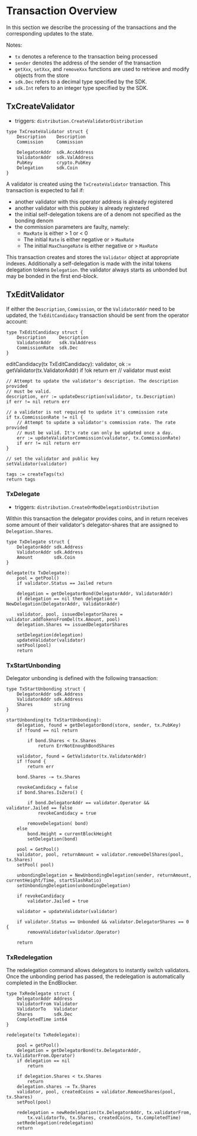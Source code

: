 # Transaction Overview

In this section we describe the processing of the transactions and the
corresponding updates to the state.

Notes:
 - `tx` denotes a reference to the transaction being processed
 - `sender` denotes the address of the sender of the transaction
 - `getXxx`, `setXxx`, and `removeXxx` functions are used to retrieve and
   modify objects from the store
 - `sdk.Dec` refers to a decimal type specified by the SDK.
 - `sdk.Int` refers to an integer type specified by the SDK.
 

## TxCreateValidator

 - triggers: `distribution.CreateValidatorDistribution`

```golang
type TxCreateValidator struct {
    Description    Description
    Commission     Commission

    DelegatorAddr  sdk.AccAddress
    ValidatorAddr  sdk.ValAddress
    PubKey         crypto.PubKey
    Delegation     sdk.Coin
}
```

A validator is created using the `TxCreateValidator` transaction. 
This transaction is expected to fail if: 
 - another validator with this operator address is already registered
 - another validator with this pubkey is already registered
 - the initial self-delegation tokens are of a denom not specified as the
   bonding denom 
 - the commission parameters are faulty, namely:
   - `MaxRate` is either > 1 or < 0 
   - The initial `Rate` is either negative or > `MaxRate`
   - The initial `MaxChangeRate` is either negative or > `MaxRate`
 
This transaction creates and stores the `Validator` object at appropriate
indexes.  Additionally a self-delegation is made with the inital tokens
delegation tokens `Delegation`.  the validator always starts as unbonded but
may be bonded in the first end-block. 


## TxEditValidator

If either the `Description`, `Commission`, or the `ValidatorAddr` need to be
updated, the `TxEditCandidacy` transaction should be sent from the operator
account:

```golang
type TxEditCandidacy struct {
    Description     Description
    ValidatorAddr   sdk.ValAddress
    CommissionRate  sdk.Dec
}
```

editCandidacy(tx TxEditCandidacy):
    validator, ok := getValidator(tx.ValidatorAddr)
    if !ok return err // validator must exist

    // Attempt to update the validator's description. The description provided
    // must be valid.
    description, err := updateDescription(validator, tx.Description)
    if err != nil return err

    // a validator is not required to update it's commission rate
    if tx.CommissionRate != nil {
        // Attempt to update a validator's commission rate. The rate provided
        // must be valid. It's rate can only be updated once a day.
        err := updateValidatorCommission(validator, tx.CommissionRate)
        if err != nil return err
    }

    // set the validator and public key
    setValidator(validator)

    tags := createTags(tx)
    return tags

### TxDelegate

 - triggers: `distribution.CreateOrModDelegationDistribution`

Within this transaction the delegator provides coins, and in return receives
some amount of their validator's delegator-shares that are assigned to
`Delegation.Shares`.

```golang
type TxDelegate struct {
	DelegatorAddr sdk.Address
	ValidatorAddr sdk.Address
	Amount        sdk.Coin
}

delegate(tx TxDelegate):
    pool = getPool()
    if validator.Status == Jailed return

    delegation = getDelegatorBond(DelegatorAddr, ValidatorAddr)
    if delegation == nil then delegation = NewDelegation(DelegatorAddr, ValidatorAddr)

    validator, pool, issuedDelegatorShares = validator.addTokensFromDel(tx.Amount, pool)
    delegation.Shares += issuedDelegatorShares

    setDelegation(delegation)
    updateValidator(validator)
    setPool(pool)
    return
```

### TxStartUnbonding

Delegator unbonding is defined with the following transaction:

```golang
type TxStartUnbonding struct {
	DelegatorAddr sdk.Address
	ValidatorAddr sdk.Address
	Shares        string
}

startUnbonding(tx TxStartUnbonding):
    delegation, found = getDelegatorBond(store, sender, tx.PubKey)
    if !found == nil return

		if bond.Shares < tx.Shares
			return ErrNotEnoughBondShares

	validator, found = GetValidator(tx.ValidatorAddr)
	if !found {
		return err

	bond.Shares -= tx.Shares

	revokeCandidacy = false
	if bond.Shares.IsZero() {

		if bond.DelegatorAddr == validator.Operator && validator.Jailed == false
			revokeCandidacy = true

		removeDelegation( bond)
	else
		bond.Height = currentBlockHeight
		setDelegation(bond)

	pool = GetPool()
	validator, pool, returnAmount = validator.removeDelShares(pool, tx.Shares)
	setPool( pool)

    unbondingDelegation = NewUnbondingDelegation(sender, returnAmount, currentHeight/Time, startSlashRatio)
    setUnbondingDelegation(unbondingDelegation)

	if revokeCandidacy
		validator.Jailed = true

	validator = updateValidator(validator)

	if validator.Status == Unbonded && validator.DelegatorShares == 0 {
		removeValidator(validator.Operator)

    return
```

### TxRedelegation

The redelegation command allows delegators to instantly switch validators. Once
the unbonding period has passed, the redelegation is automatically completed in the EndBlocker.

```golang
type TxRedelegate struct {
    DelegatorAddr Address
    ValidatorFrom Validator
    ValidatorTo   Validator
    Shares        sdk.Dec 
    CompletedTime int64 
}

redelegate(tx TxRedelegate):

    pool = getPool()
    delegation = getDelegatorBond(tx.DelegatorAddr, tx.ValidatorFrom.Operator)
    if delegation == nil
        return

    if delegation.Shares < tx.Shares
        return
    delegation.shares -= Tx.Shares
    validator, pool, createdCoins = validator.RemoveShares(pool, tx.Shares)
    setPool(pool)

    redelegation = newRedelegation(tx.DelegatorAddr, tx.validatorFrom,
        tx.validatorTo, tx.Shares, createdCoins, tx.CompletedTime)
    setRedelegation(redelegation)
    return
```
